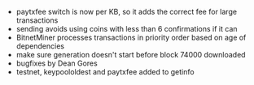 * paytxfee switch is now per KB, so it adds the correct fee for large transactions
* sending avoids using coins with less than 6 confirmations if it can
* BitnetMiner processes transactions in priority order based on age of dependencies
* make sure generation doesn't start before block 74000 downloaded
* bugfixes by Dean Gores
* testnet, keypoololdest and paytxfee added to getinfo
